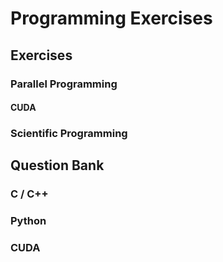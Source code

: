 # Programming Exercises

## Exercises
### Parallel Programming
#### CUDA
### Scientific Programming

## Question Bank
### C / C++
### Python
### CUDA
